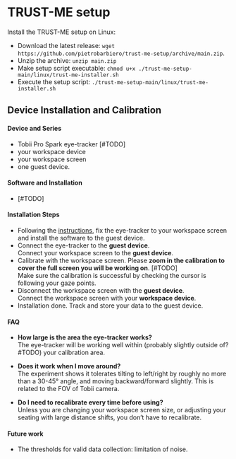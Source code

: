 # TRUST-ME setup

Install the TRUST-ME setup on Linux:

- Download the latest release: `wget https://github.com/pietrobarbiero/trust-me-setup/archive/main.zip`.
- Unzip the archive: `unzip main.zip`
- Make setup script executable: `chmod u+x ./trust-me-setup-main/linux/trust-me-installer.sh`
- Execute the setup script: `./trust-me-setup-main/linux/trust-me-installer.sh`

## Device Installation and Calibration

#### Device and Series
- Tobii Pro Spark eye-tracker [#TODO]
- your workspace device
- your workspace screen
- one guest device.

#### Software and Installation
- [#TODO]

#### Installation Steps
- Following the [instructions](https://www.tobii.com/products/eye-trackers/screen-based/tobii-pro-spark), fix the eye-tracker to your workspace screen and install the software to the guest device.
- Connect the eye-tracker to the **guest device**.     
Connect your workspace screen to the **guest device**.
- Calibrate with the workspace screen. Please **zoom in the calibration to cover the full screen you will be working on**. [#TODO]    
Make sure the calibration is successful by checking the cursor is following your gaze points.
- Disconnect the workspace screen with the **guest device**.     
Connect the workspace screen with your **workspace device**.
- Installation done. Track and store your data to the guest device.

#### FAQ
- **How large is the area the eye-tracker works?**        
The eye-tracker will be working well within (probably slightly outside of? #TODO) your calibration area.

- **Does it work when I move around?**      
The experiment shows it tolerates tilting to left/right by roughly no more than a 30-45° angle, and moving backward/forward slightly. This is related to the FOV of Tobii camera.

- **Do I need to recalibrate every time before using?**       
Unless you are changing your workspace screen size, or adjusting your seating with large distance shifts, you don’t have to recalibrate.

#### Future work
- The thresholds for valid data collection: limitation of noise.


